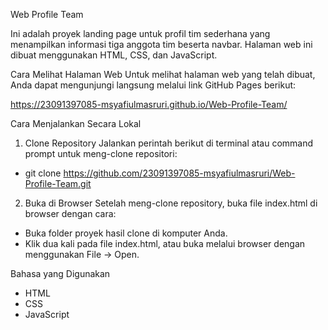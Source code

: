 Web Profile Team

Ini adalah proyek landing page untuk profil tim sederhana yang menampilkan informasi tiga anggota tim beserta navbar. Halaman web ini dibuat menggunakan HTML, CSS, dan JavaScript.

Cara Melihat Halaman Web
Untuk melihat halaman web yang telah dibuat, Anda dapat mengunjungi langsung melalui link GitHub Pages berikut:

https://23091397085-msyafiulmasruri.github.io/Web-Profile-Team/

Cara Menjalankan Secara Lokal

1. Clone Repository
Jalankan perintah berikut di terminal atau command prompt untuk meng-clone repositori:
- git clone https://github.com/23091397085-msyafiulmasruri/Web-Profile-Team.git

2. Buka di Browser
Setelah meng-clone repository, buka file index.html di browser dengan cara:
- Buka folder proyek hasil clone di komputer Anda.
- Klik dua kali pada file index.html, atau buka melalui browser dengan menggunakan File -> Open.
  
Bahasa yang Digunakan
- HTML
- CSS
- JavaScript
  
